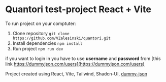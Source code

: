 # Quantori test-project React + Vite

To run project on your comptuter:
1. Clone repository `git clone https://github.com/VZalesinski/quantori.git`
2. Install dependencies `npm install`
3. Run project `npm run dev`

if you want to login in you have to use **username** and **password** from [this link https://dummyjson.com/users](https://dummyjson.com/users)

Project created using React, Vite, Tailwind, Shadcn-UI, [dummy-json](https://dummyjson.com/docs/auth)
